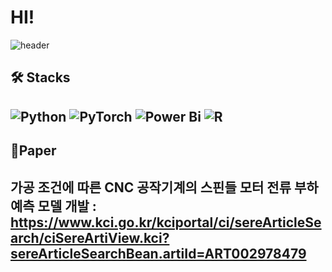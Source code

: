 # HI! 
![header](https://capsule-render.vercel.app/api?type=wave&color=auto&height=300&section=header&text=capsule%20render&fontSize=90)


**🛠️ Stacks**
---
![Python](https://img.shields.io/badge/python-3670A0?style=for-the-badge&logo=python&logoColor=ffdd54)
![PyTorch](https://img.shields.io/badge/PyTorch-%23EE4C2C.svg?style=for-the-badge&logo=PyTorch&logoColor=white)
![Power Bi](https://img.shields.io/badge/power_bi-F2C811?style=for-the-badge&logo=powerbi&logoColor=black)
![R](https://img.shields.io/badge/r-%23276DC3.svg?style=for-the-badge&logo=r&logoColor=white)
---

**📜Paper**
---
가공 조건에 따른 CNC 공작기계의 스핀들 모터 전류 부하 예측 모델 개발
: https://www.kci.go.kr/kciportal/ci/sereArticleSearch/ciSereArtiView.kci?sereArticleSearchBean.artiId=ART002978479
---



